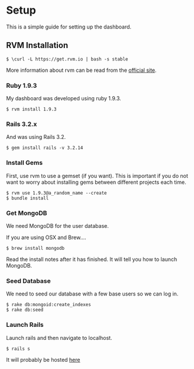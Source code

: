 # Setup

This is a simple guide for setting up the dashboard.

## RVM Installation

    $ \curl -L https://get.rvm.io | bash -s stable

More information about rvm can be read from the [official site](http://rvm.io/).

### Ruby 1.9.3

My dashboard was developed using ruby 1.9.3.

    $ rvm install 1.9.3

### Rails 3.2.x

And was using Rails 3.2.

    $ gem install rails -v 3.2.14

### Install Gems

First, use rvm to use a gemset (if you want). This is important if you do not want to worry about installing gems between different projects each time.

    $ rvm use 1.9.3@a_random_name --create
    $ bundle install

### Get MongoDB

We need MongoDB for the user database.

If you are using OSX and Brew....

    $ brew install mongodb

Read the install notes after it has finished. It will tell you how to launch MongoDB.

### Seed Database

We need to seed our database with a few base users so we can log in.

    $ rake db:mongoid:create_indexes
    $ rake db:seed

### Launch Rails

Launch rails and then navigate to localhost.

    $ rails s

It will probably be hosted [here](http://localhost:3000/)
